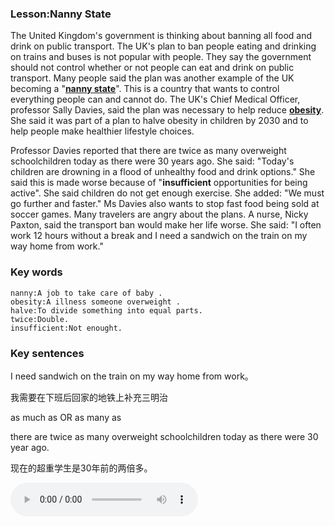### Lesson:Nanny State

The United Kingdom's government is thinking about banning all food and drink on public transport. The UK's plan to ban people eating and drinking on trains and buses is not popular with people. They say the government should not control whether or not people can eat and drink on public transport. Many people said the plan was another example of the UK becoming a "<u>**nanny state**</u>". This is a country that wants to control everything people can and cannot do. The UK's Chief Medical Officer, professor Sally Davies, said the plan was necessary to help reduce <u>**obesity**</u>. She said it was part of a plan to halve obesity in children by 2030 and to help people make healthier lifestyle choices.

Professor Davies reported that there are twice as many overweight schoolchildren today as there were 30 years ago. She said: "Today's children are drowning in a flood of unhealthy food and drink options." She said this is made worse because of "**insufficient** opportunities for being active". She said children do not get enough exercise. She added: "We must go further and faster." Ms Davies also wants to stop fast food being sold at soccer games. Many travelers are angry about the plans. A nurse, Nicky Paxton, said the transport ban would make her life worse. She said: "I often work 12 hours without a break and I need a sandwich on the train on my way home from work."

### Key words

```
nanny:A job to take care of baby .
obesity:A illness someone overweight .
halve:To divide something into equal parts.
twice:Double.
insufficient:Not enought.
```

### Key sentences

I need sandwich on the train on my way home from work。

我需要在下班后回家的地铁上补充三明治

as much as OR as many as

there are twice as many overweight schoolchildren today as there were 30 year ago.

现在的超重学生是30年前的两倍多。

<audio controls="controls">
   <source src="https://breakingnewsenglish.com/1910/191012-public-transport.mp3" type="audio/mp3"> 
Your browser does not support the audio tag.
</audio>
